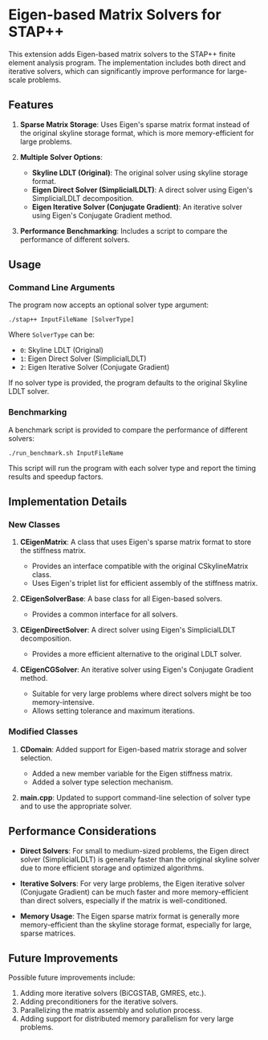# Eigen-based Matrix Solvers for STAP++

This extension adds Eigen-based matrix solvers to the STAP++ finite element analysis program. The implementation includes both direct and iterative solvers, which can significantly improve performance for large-scale problems.

## Features

1. **Sparse Matrix Storage**: Uses Eigen's sparse matrix format instead of the original skyline storage format, which is more memory-efficient for large problems.

2. **Multiple Solver Options**:
   - **Skyline LDLT (Original)**: The original solver using skyline storage format.
   - **Eigen Direct Solver (SimplicialLDLT)**: A direct solver using Eigen's SimplicialLDLT decomposition.
   - **Eigen Iterative Solver (Conjugate Gradient)**: An iterative solver using Eigen's Conjugate Gradient method.

3. **Performance Benchmarking**: Includes a script to compare the performance of different solvers.

## Usage

### Command Line Arguments

The program now accepts an optional solver type argument:

```
./stap++ InputFileName [SolverType]
```

Where `SolverType` can be:
- `0`: Skyline LDLT (Original)
- `1`: Eigen Direct Solver (SimplicialLDLT)
- `2`: Eigen Iterative Solver (Conjugate Gradient)

If no solver type is provided, the program defaults to the original Skyline LDLT solver.

### Benchmarking

A benchmark script is provided to compare the performance of different solvers:

```
./run_benchmark.sh InputFileName
```

This script will run the program with each solver type and report the timing results and speedup factors.

## Implementation Details

### New Classes

1. **CEigenMatrix**: A class that uses Eigen's sparse matrix format to store the stiffness matrix.
   - Provides an interface compatible with the original CSkylineMatrix class.
   - Uses Eigen's triplet list for efficient assembly of the stiffness matrix.

2. **CEigenSolverBase**: A base class for all Eigen-based solvers.
   - Provides a common interface for all solvers.

3. **CEigenDirectSolver**: A direct solver using Eigen's SimplicialLDLT decomposition.
   - Provides a more efficient alternative to the original LDLT solver.

4. **CEigenCGSolver**: An iterative solver using Eigen's Conjugate Gradient method.
   - Suitable for very large problems where direct solvers might be too memory-intensive.
   - Allows setting tolerance and maximum iterations.

### Modified Classes

1. **CDomain**: Added support for Eigen-based matrix storage and solver selection.
   - Added a new member variable for the Eigen stiffness matrix.
   - Added a solver type selection mechanism.

2. **main.cpp**: Updated to support command-line selection of solver type and to use the appropriate solver.

## Performance Considerations

- **Direct Solvers**: For small to medium-sized problems, the Eigen direct solver (SimplicialLDLT) is generally faster than the original skyline solver due to more efficient storage and optimized algorithms.

- **Iterative Solvers**: For very large problems, the Eigen iterative solver (Conjugate Gradient) can be much faster and more memory-efficient than direct solvers, especially if the matrix is well-conditioned.

- **Memory Usage**: The Eigen sparse matrix format is generally more memory-efficient than the skyline storage format, especially for large, sparse matrices.

## Future Improvements

Possible future improvements include:

1. Adding more iterative solvers (BiCGSTAB, GMRES, etc.).
2. Adding preconditioners for the iterative solvers.
3. Parallelizing the matrix assembly and solution process.
4. Adding support for distributed memory parallelism for very large problems.
